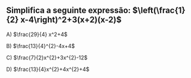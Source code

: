 ## Simplifica a seguinte expressão: $\left(\frac{1}{2} x-4\right)^2+3(x+2)(x-2)$

A) $\frac{29}{4} x^2+4$

B) $\frac{13}{4}^{2}-4x+4$

C) $\frac{7}{2}x^{2}+3x^{2}-12$

D) $\frac{13}{4}x^{2}+4x^{2}+4$
